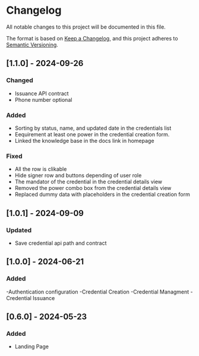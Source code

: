 # Changelog
All notable changes to this project will be documented in this file.

The format is based on [Keep a Changelog](https://keepachangelog.com/en/1.0.0/),
and this project adheres to [Semantic Versioning](https://semver.org/spec/v2.0.0.html).

## [1.1.0] - 2024-09-26
### Changed
- Issuance API contract
- Phone number optional
### Added
- Sorting by status, name, and updated date in the credentials list
- Eequirement at least one power in the credential creation form.
- Linked the knowledge base in the docs link in homepage
### Fixed
- All the row is clikable
- Hide signer row and buttons depending of user role
- The mandator of the credential in the credential details view
- Removed the power combo box from the credential details view
- Replaced dummy data with placeholders in the credential creation form

## [1.0.1] - 2024-09-09

### Updated
- Save credential api path and contract


## [1.0.0] - 2024-06-21
### Added
-Authentication configuration
-Credential Creation
-Credential Managment
-Credential Issuance

## [0.6.0] - 2024-05-23
### Added
- Landing Page
